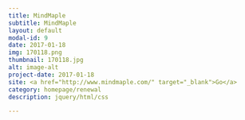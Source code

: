 ```yaml
---
title: MindMaple
subtitle: MindMaple
layout: default
modal-id: 9
date: 2017-01-18
img: 170118.png
thumbnail: 170118.jpg
alt: image-alt
project-date: 2017-01-18
site: <a href="http://www.mindmaple.com/" target="_blank">Go</a>
category: homepage/renewal
description: jquery/html/css

---
```

